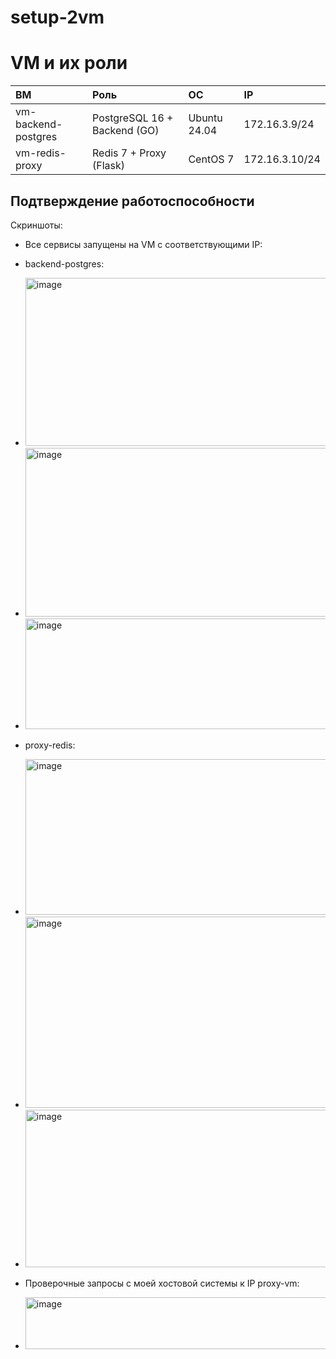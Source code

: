 # setup-2vm

# VM и их роли

| ВМ | Роль | OC | IP |
|:---|:---|:---|:---|
| vm-backend-postgres | PostgreSQL 16 + Backend (GO) | Ubuntu 24.04 | 172.16.3.9/24 |
| vm-redis-proxy | Redis 7 + Proxy (Flask) | CentOS 7 | 172.16.3.10/24 |

## Подтверждение работоспособности

Скриншоты:
* Все сервисы запущены на VM с соответствующими IP:
* backend-postgres:
* <img width="776" height="269" alt="image" src="https://github.com/user-attachments/assets/e43094c7-1f50-48c1-9ff7-0a14b57afb83" />
* <img width="910" height="270" alt="image" src="https://github.com/user-attachments/assets/042ac423-f983-4ae4-acb4-adadee0e6c05" />
* <img width="816" height="177" alt="image" src="https://github.com/user-attachments/assets/b81dfe81-c06c-4f8c-af77-45cb567f6c17" />
* proxy-redis:
* <img width="775" height="249" alt="image" src="https://github.com/user-attachments/assets/5f2c53b2-5dbc-4c12-b949-153e50c301dd" />
* <img width="1092" height="306" alt="image" src="https://github.com/user-attachments/assets/ccaa40a7-f5b1-4e6d-be75-925177da3bca" />
* <img width="803" height="252" alt="image" src="https://github.com/user-attachments/assets/91f15bb0-0cfd-4537-8ad2-ce448286dbff" />

* Проверочные запросы с моей хостовой системы к IP proxy-vm:
* <img width="833" height="83" alt="image" src="https://github.com/user-attachments/assets/a8e7e44e-02cf-4294-af72-225be1220a51" />
